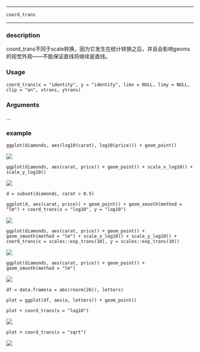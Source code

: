 **************

`coord_trans`

**************

### description
coord_trans不同于scale转换，因为它发生在统计转换之后，并且会影响geoms的视觉外观——不能保证直线将继续是直线。

### Usage

`coord_trans(x = "identity", y = "identity", limx = NULL, limy = NULL, clip = "on", xtrans, ytrans)`

### Arguments

...

### example

`ggplot(diamonds, aes(log10(carat), log10(price))) + geom_point()`

![](https://ws4.sinaimg.cn/large/006tKfTcly1g1g57hjiftj31d50u0kic.jpg)

`ggplot(diamonds, aes(carat, price)) + geom_point() + scale_x_log10() + scale_y_log10()`

![](https://ws4.sinaimg.cn/large/006tKfTcly1g1g5anhmh6j31d50u01j2.jpg)

`d = subset(diamonds, carat > 0.5)`

`ggplot(d, aes(carat, price)) + geom_point() + geom_smooth(method = "lm") + coord_trans(x = "log10", y = "log10")`

![](https://ws2.sinaimg.cn/large/006tKfTcly1g1g5g47l49j31d50u01kx.jpg)

`ggplot(diamonds, aes(carat, price)) + geom_point() + geom_smooth(method = "lm") + scale_x_log10() + scale_y_log10() + coord_trans(x = scales::exp_trans(10), y = scales::exp_trans(10))`

![](https://ws4.sinaimg.cn/large/006tKfTcly1g1g5k9i96xj31d50u07mh.jpg)

`ggplot(diamonds, aes(carat, price)) + geom_point() + geom_smooth(method = "lm")`

![](https://ws3.sinaimg.cn/large/006tKfTcly1g1g5mxrn39j31d50u0x16.jpg)

`df = data.frame(a = abs(rnorm(26)), letters)`

`plot = ggplot(df, aes(a, letters)) + geom_point()`

`plot + coord_trans(x = "log10")`

![](https://ws4.sinaimg.cn/large/006tKfTcly1g1g5pl6id0j31d50u0dui.jpg)

`plot + coord_trans(x = "sqrt")`

![](https://ws1.sinaimg.cn/large/006tKfTcly1g1g5qmufitj31d50u04co.jpg)
